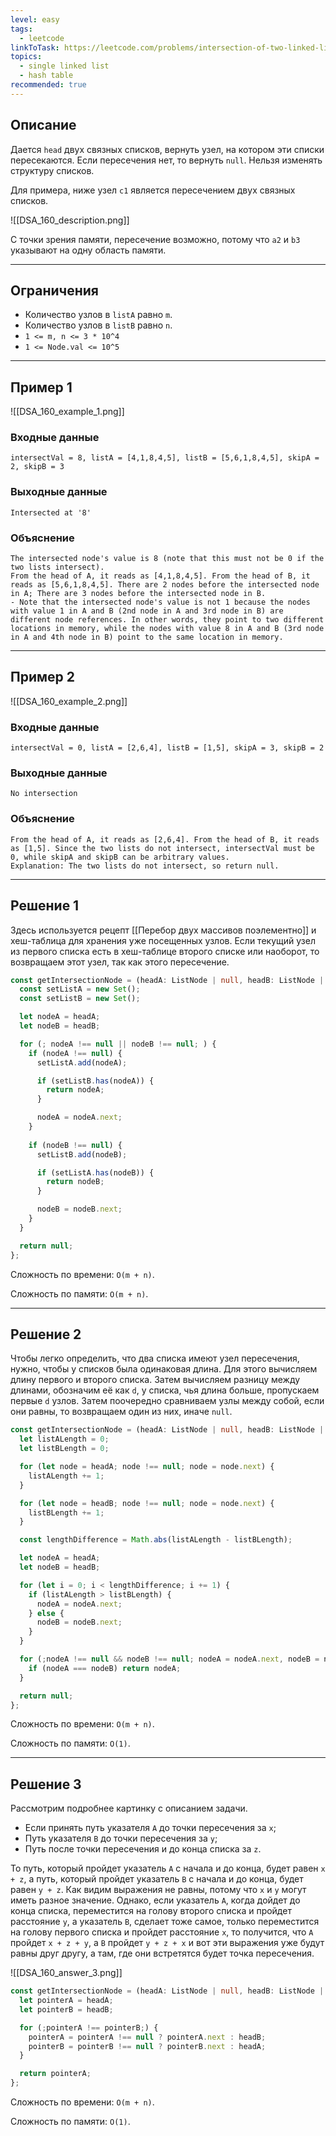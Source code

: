 ```yaml
---
level: easy
tags:
  - leetcode
linkToTask: https://leetcode.com/problems/intersection-of-two-linked-lists/
topics:
  - single linked list
  - hash table
recommended: true
---
```

## Описание

Дается `head` двух связных списков, вернуть узел, на котором эти списки пересекаются. Если пересечения нет, то вернуть `null`. Нельзя изменять структуру списков.

Для примера, ниже узел `c1` является пересечением двух связных списков.

![[DSA_160_description.png]]

С точки зрения памяти, пересечение возможно, потому что `a2` и `b3` указывают на одну область памяти.

---
## Ограничения

- Количество узлов в `listA` равно `m`.
- Количество узлов в `listB` равно `n`.
- `1 <= m, n <= 3 * 10^4`
- `1 <= Node.val <= 10^5`

---
## Пример 1

![[DSA_160_example_1.png]]
### Входные данные

```
intersectVal = 8, listA = [4,1,8,4,5], listB = [5,6,1,8,4,5], skipA = 2, skipB = 3
```
### Выходные данные

```
Intersected at '8'
```
### Объяснение

```
The intersected node's value is 8 (note that this must not be 0 if the two lists intersect).
From the head of A, it reads as [4,1,8,4,5]. From the head of B, it reads as [5,6,1,8,4,5]. There are 2 nodes before the intersected node in A; There are 3 nodes before the intersected node in B.
- Note that the intersected node's value is not 1 because the nodes with value 1 in A and B (2nd node in A and 3rd node in B) are different node references. In other words, they point to two different locations in memory, while the nodes with value 8 in A and B (3rd node in A and 4th node in B) point to the same location in memory.
```

---
## Пример 2

![[DSA_160_example_2.png]]
### Входные данные

```
intersectVal = 0, listA = [2,6,4], listB = [1,5], skipA = 3, skipB = 2
```
### Выходные данные

```
No intersection
```
### Объяснение

```
From the head of A, it reads as [2,6,4]. From the head of B, it reads as [1,5]. Since the two lists do not intersect, intersectVal must be 0, while skipA and skipB can be arbitrary values.
Explanation: The two lists do not intersect, so return null.
```

---
## Решение 1

Здесь используется рецепт [[Перебор двух массивов поэлементно]] и хеш-таблица для хранения уже посещенных узлов. Если текущий  узел из первого списка есть в хеш-таблице второго списке или наоборот, то возвращаем этот узел, так как этого пересечение.

```typescript
const getIntersectionNode = (headA: ListNode | null, headB: ListNode | null): ListNode | null => {
  const setListA = new Set();
  const setListB = new Set();

  let nodeA = headA;
  let nodeB = headB;

  for (; nodeA !== null || nodeB !== null; ) {
    if (nodeA !== null) {
      setListA.add(nodeA);

      if (setListB.has(nodeA)) {
        return nodeA;
      }

      nodeA = nodeA.next;
    }
    
    if (nodeB !== null) {
      setListB.add(nodeB);

      if (setListA.has(nodeB)) {
        return nodeB;
      }

      nodeB = nodeB.next;
    }
  }

  return null;
};
```

Сложность по времени: `O(m + n)`.

Сложность по памяти: `O(m + n)`.

---
## Решение 2

Чтобы легко определить, что два списка имеют узел пересечения, нужно, чтобы у списков была одинаковая длина. Для этого вычисляем длину первого и второго списка. Затем вычисляем разницу между длинами, обозначим её как `d`, у списка, чья длина больше, пропускаем первые `d` узлов. Затем поочередно сравниваем узлы между собой, если они равны, то возвращаем один из них, иначе `null`.

```typescript
const getIntersectionNode = (headA: ListNode | null, headB: ListNode | null): ListNode | null => {
  let listALength = 0;
  let listBLength = 0;

  for (let node = headA; node !== null; node = node.next) {
    listALength += 1;
  }

  for (let node = headB; node !== null; node = node.next) {
    listBLength += 1;
  }

  const lengthDifference = Math.abs(listALength - listBLength);

  let nodeA = headA;
  let nodeB = headB;

  for (let i = 0; i < lengthDifference; i += 1) {
    if (listALength > listBLength) {
      nodeA = nodeA.next;
    } else {
      nodeB = nodeB.next;
    }
  }

  for (;nodeA !== null && nodeB !== null; nodeA = nodeA.next, nodeB = nodeB.next) {
    if (nodeA === nodeB) return nodeA;
  }

  return null;
};
```

Сложность по времени: `O(m + n)`.

Сложность по памяти: `O(1)`.

---
## Решение 3

Рассмотрим подробнее картинку с описанием задачи.

- Если принять путь указателя `A` до точки пересечения за `x`;
- Путь указателя `B` до точки пересечения за `y`;
- Путь после точки пересечения и до конца списка за `z`.

То путь, который пройдет указатель `A` с начала и до конца, будет равен `x + z`, а путь, который пройдет указатель `B` с начала и до конца, будет равен `y + z`. Как видим выражения не равны, потому что `x` и `y` могут иметь разное значение. Однако, если указатель `A`, когда дойдет до конца списка, переместится на голову второго списка и пройдет расстояние `y`, а указатель `B`, сделает тоже самое, только переместится на голову первого списка и пройдет расстояние `x`, то получится, что `A` пройдет `x + z + y`, а `B` пройдет `y + z + x` и вот эти выражения уже будут равны друг другу, а там, где они встретятся будет точка пересечения.

![[DSA_160_answer_3.png]]

```typescript
const getIntersectionNode = (headA: ListNode | null, headB: ListNode | null): ListNode | null => {
  let pointerA = headA;
  let pointerB = headB;

  for (;pointerA !== pointerB;) {
    pointerA = pointerA !== null ? pointerA.next : headB;
    pointerB = pointerB !== null ? pointerB.next : headA;
  }

  return pointerA;
};
```

Сложность по времени: `O(m + n)`.

Сложность по памяти: `O(1)`.